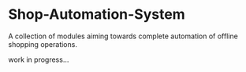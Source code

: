 # Shop-Automation-System
A collection of modules aiming towards complete automation of offline shopping operations. 

work in progress...
